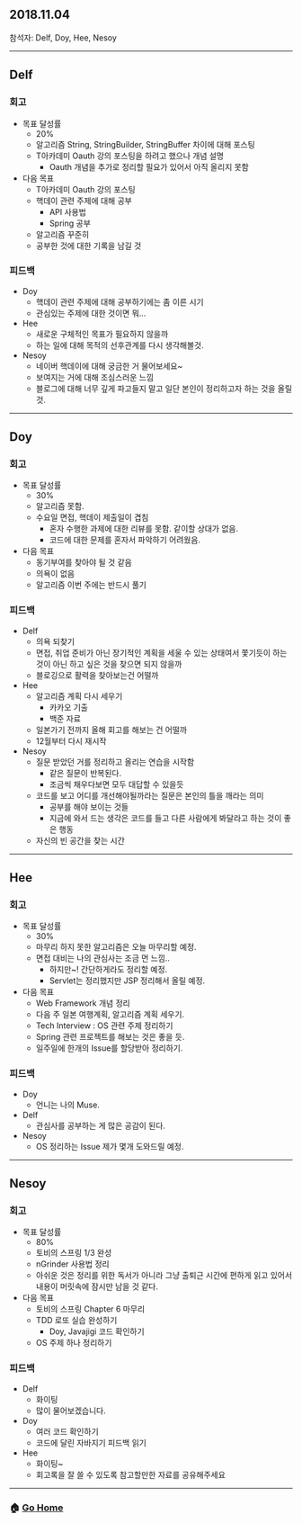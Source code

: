 ## 2018.11.04
참석자: Delf, Doy, Hee, Nesoy

--------------
## Delf
### 회고
- 목표 달성률
    - 20%
    - 알고리즘 String, StringBuilder, StringBuffer 차이에 대해 포스팅
    - T아카데미 Oauth 강의 포스팅을 하려고 했으나 개념 설명
        - Oauth 개념을 추가로 정리할 필요가 있어서 아직 올리지 못함
- 다음 목표 
    - T아카데미 Oauth 강의 포스팅
    - 핵데이 관련 주제에 대해 공부 
        - API 사용법
        - Spring 공부
    - 알고리즘 꾸준히 
    - 공부한 것에 대한 기록을 남길 것

### 피드백
- Doy
    - 핵데이 관련 주제에 대해 공부하기에는 좀 이른 시기
    - 관심있는 주제에 대한 것이면 뭐...
- Hee
    - 새로운 구체적인 목표가 필요하지 않을까
    - 하는 일에 대해 목적의 선후관계를 다시 생각해볼것.
- Nesoy
    - 네이버 핵데이에 대해 궁금한 거 물어보세요~
    - 보여지는 거에 대해 조심스러운 느낌
    - 블로그에 대해 너무 깊게 파고들지 말고 일단 본인이 정리하고자 하는 것을 올릴 것.
--------------

## Doy
### 회고
- 목표 달성률
    - 30%
    - 알고리즘 못함.
    - 수요일 면접, 핵데이 제출일이 겹침
        - 혼자 수행한 과제에 대한 리뷰를 못함. 같이할 상대가 없음.
        - 코드에 대한 문제를 혼자서 파악하기 어려웠음.
- 다음 목표
    - 동기부여를 찾아야 될 것 같음
    - 의욕이 없음
    - 알고리즘 이번 주에는 반드시 풀기 
### 피드백
- Delf
    - 의욕 되찾기
    - 면접, 취업 준비가 아닌 장기적인 계획을 세울 수 있는 상태여서 쫓기듯이 하는 것이 아닌 하고 싶은 것을 찾으면 되지 않을까 
    - 블로깅으로 활력을 찾아보는건 어떨까 
- Hee
    - 알고리즘 계획 다시 세우기
        - 카카오 기출
        - 백준 자료 
    - 일본가기 전까지 올해 회고를 해보는 건 어떨까 
    - 12월부터 다시 재시작 
- Nesoy
    - 질문 받았던 거를 정리하고 올리는 연습을 시작함
        - 같은 질문이 반복된다.
        - 조금씩 채우다보면 모두 대답할 수 있을듯 
    - 코드를 보고 어디를 개선해야될까라는 질문은 본인의 틀을 깨라는 의미 
        - 공부를 해야 보이는 것들
        - 지금에 와서 드는 생각은 코드를 들고 다른 사람에게 봐달라고 하는 것이 좋은 행동 
    - 자신의 빈 공간을 찾는 시간 
--------------
## Hee
### 회고
- 목표 달성률
    - 30%
    - 마무리 하지 못한 알고리즘은 오늘 마무리할 예정.
    - 면접 대비는 나의 관심사는 조금 먼 느낌..
        - 하지만~! 간단하게라도 정리할 예정.
        - Servlet는 정리했지만 JSP 정리해서 올릴 예정.
- 다음 목표
    - Web Framework 개념 정리
    - 다음 주 일본 여행계획, 알고리즘 계획 세우기.
    - Tech Interview : OS 관련 주제 정리하기
    - Spring 관련 프로젝트를 해보는 것은 좋을 듯.
    - 일주일에 한개의 Issue를 할당받아 정리하기.
### 피드백
- Doy
    - 언니는 나의 Muse.
- Delf
    - 관심사를 공부하는 게 많은 공감이 된다.
- Nesoy
    - OS 정리하는 Issue 제가 몇개 도와드릴 예정.
--------------
## Nesoy
### 회고
- 목표 달성률
    - 80%
    - 토비의 스프링 1/3 완성
    - nGrinder 사용법 정리
    - 아쉬운 것은 정리를 위한 독서가 아니라 그냥 출퇴근 시간에 편하게 읽고 있어서 내용이 머릿속에 잠시만 남을 것 같다.
- 다음 목표
    - 토비의 스프링 Chapter 6 마무리
    - TDD 로또 실습 완성하기 
        - Doy, Javajigi 코드 확인하기 
    - OS 주제 하나 정리하기 
### 피드백
- Delf
    - 화이팅
    - 많이 물어보겠습니다.
- Doy
    - 여러 코드 확인하기 
    - 코드에 달린 자바지기 피드백 읽기 
- Hee
    - 화이팅~
    - 회고록을 잘 쓸 수 있도록 참고할만한 자료를 공유해주세요 
--------------
### :house: [Go Home](https://github.com/T-WWL/WWL)
